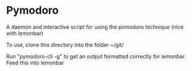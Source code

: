 # Pymodoro
A daemon and interactive script for using the pomodoro technique (nice with lemonbar)

To use, clone this directory into the folder ~/git/

Run "pymodoro-cli -g" to get an output formatted correctly for lemonbar. 
Feed this into lemonbar

